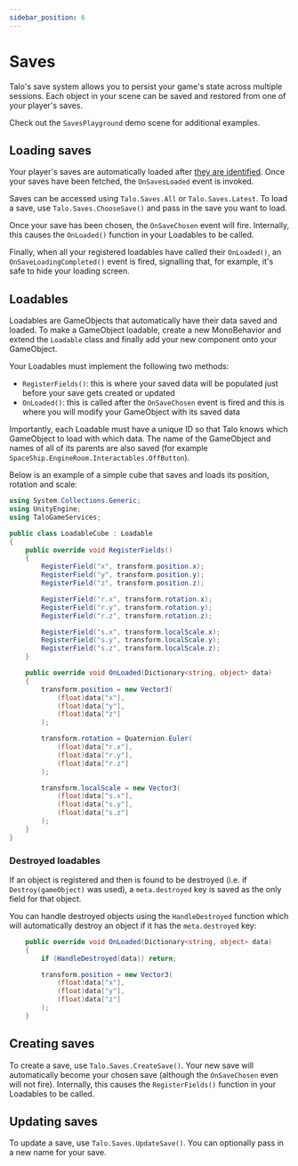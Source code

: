 ```yaml
---
sidebar_position: 6
---
```


# Saves

Talo's save system allows you to persist your game's state across multiple sessions. Each object in your scene can be saved and restored from one of your player's saves.

Check out the `SavesPlayground` demo scene for additional examples.

## Loading saves

Your player's saves are automatically loaded after [they are identified](/docs/unity/identifying). Once your saves have been fetched, the `OnSavesLoaded` event is invoked.

Saves can be accessed using `Talo.Saves.All` or `Talo.Saves.Latest`. To load a save, use `Talo.Saves.ChooseSave()` and pass in the save you want to load.

Once your save has been chosen, the `OnSaveChosen` event will fire. Internally, this causes the `OnLoaded()` function in your Loadables to be called.

Finally, when all your registered loadables have called their `OnLoaded()`, an `OnSaveLoadingCompleted()` event is fired, signalling that, for example, it's safe to hide your loading screen.

## Loadables

Loadables are GameObjects that automatically have their data saved and loaded. To make a GameObject loadable, create a new MonoBehavior and extend the `Loadable` class and finally add your new component onto your GameObject.

Your Loadables must implement the following two methods:
- `RegisterFields()`: this is where your saved data will be populated just before your save gets created or updated
- `OnLoaded()`: this is called after the `OnSaveChosen` event is fired and this is where you will modify your GameObject with its saved data

Importantly, each Loadable must have a unique ID so that Talo knows which GameObject to load with which data. The name of the GameObject and names of all of its parents are also saved (for example `SpaceShip.EngineRoom.Interactables.OffButton`).

Below is an example of a simple cube that saves and loads its position, rotation and scale:

```c# title="LoadableCube.cs"
using System.Collections.Generic;
using UnityEngine;
using TaloGameServices;

public class LoadableCube : Loadable
{
    public override void RegisterFields()
    {
        RegisterField("x", transform.position.x);
        RegisterField("y", transform.position.y);
        RegisterField("z", transform.position.z);

        RegisterField("r.x", transform.rotation.x);
        RegisterField("r.y", transform.rotation.y);
        RegisterField("r.z", transform.rotation.z);

        RegisterField("s.x", transform.localScale.x);
        RegisterField("s.y", transform.localScale.y);
        RegisterField("s.z", transform.localScale.z);
    }

    public override void OnLoaded(Dictionary<string, object> data)
    {
        transform.position = new Vector3(
            (float)data["x"],
            (float)data["y"],
            (float)data["z"]
        );

        transform.rotation = Quaternion.Euler(
            (float)data["r.x"],
            (float)data["r.y"],
            (float)data["r.z"]
        );

        transform.localScale = new Vector3(
            (float)data["s.x"],
            (float)data["s.y"],
            (float)data["s.z"]
        );
    }
}
```

### Destroyed loadables

If an object is registered and then is found to be destroyed (i.e. if `Destroy(gameObject)` was used), a `meta.destroyed` key is saved as the only field for that object.

You can handle destroyed objects using the `HandleDestroyed` function which will automatically destroy an object if it has the `meta.destroyed` key:

```c#
    public override void OnLoaded(Dictionary<string, object> data)
    {
        if (HandleDestroyed(data)) return;

        transform.position = new Vector3(
            (float)data["x"],
            (float)data["y"],
            (float)data["z"]
        );
    }
```

## Creating saves

To create a save, use `Talo.Saves.CreateSave()`. Your new save will automatically become your chosen save (although the `OnSaveChosen` even will not fire). Internally, this causes the `RegisterFields()` function in your Loadables to be called.

## Updating saves

To update a save, use `Talo.Saves.UpdateSave()`. You can optionally pass in a new name for your save.
